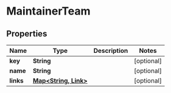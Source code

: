 

# MaintainerTeam


## Properties

| Name | Type | Description | Notes |
|------------ | ------------- | ------------- | -------------|
|**key** | **String** |  |  [optional] |
|**name** | **String** |  |  [optional] |
|**links** | [**Map&lt;String, Link&gt;**](Link.md) |  |  [optional] |



